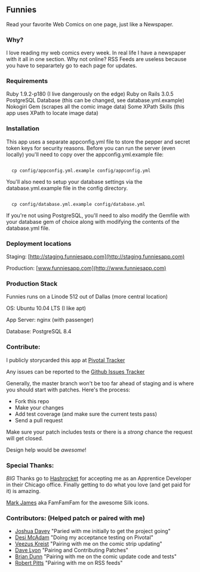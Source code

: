 ## Funnies

Read your favorite Web Comics on one page, just like a Newspaper.

### Why?

I love reading my web comics every week. In real life I have a newspaper
with it all in one section.  Why not online? RSS Feeds are useless
because you have to separartely go to each page for updates.

### Requirements

Ruby 1.9.2-p180 (I live dangerously on the edge)
Ruby on Rails 3.0.5
PostgreSQL Database (this can be changed, see database.yml.example)
Nokogiri Gem (scrapes all the comic image data)
Some XPath Skills (this app uses XPath to locate image data)

### Installation

This app uses a separate appconfig.yml file to store the pepper and secret
token keys for security reasons. Before you can run the server (even locally)
you'll need to copy over the appconfig.yml.example file:

<code>
  cp config/appconfig.yml.example config/appconfig.yml
</code>

You'll also need to setup your database settings via the database.yml.example
file in the config directory.

<code>
  cp config/database.yml.example config/database.yml
</code>

If you're not using PostgreSQL, you'll need to also modify the Gemfile with
your database gem of choice along with modifying the contents of the
database.yml file.

### Deployment locations

Staging: [http://staging.funniesapp.com](http://staging.funniesapp.com)

Production: [www.funniesapp.com](http://www.funniesapp.com)

### Production Stack

Funnies runs on a Linode 512 out of Dallas (more central location)

OS: Ubuntu 10.04 LTS (I like apt)

App Server: nginx (with passenger)

Database: PostgreSQL 8.4

### Contribute:

I publicly storycarded this app at [Pivotal Tracker](https://www.pivotaltracker.com/projects/201253)

Any issues can be reported to the [Github Issues Tracker](https://github.com/martinisoft/funnies/issues)

Generally, the master branch won't be too far ahead of staging and is where you
should start with patches. Here's the process:

* Fork this repo
* Make your changes
* Add test coverage (and make sure the current tests pass)
* Send a pull request

Make sure your patch includes tests or there is a *strong* chance the request
will get closed.

Design help would be *awesome*!

### Special Thanks:

*BIG* Thanks go to [Hashrocket](http://www.hashrocket.com/) for accepting me
as an Apprentice Developer in their Chicago office. Finally getting to do what
you love (and get paid for it) is amazing.

[Mark James](http://famfamfam.com/) aka FamFamFam for the awesome Silk icons.

### Contributors: (Helped patch or paired with me)

* [Joshua Davey](http://joshuadavey.com/) "Paried with me initially to get the project going"
* [Desi McAdam](http://twitter.com/desi) "Doing my acceptance testing on Pivotal"
* [Veezus Kreist](http://veez.us/) "Pairing with me on the comic strip updating"
* [Dave Lyon](http://davelyon.net/) "Pairing and Contributing Patches"
* [Brian Dunn](https://twitter.com/higgaion) "Pairing with me on the comic update code and tests"
* [Robert Pitts](https://github.com/rbxbx) "Pairing with me on RSS feeds"

